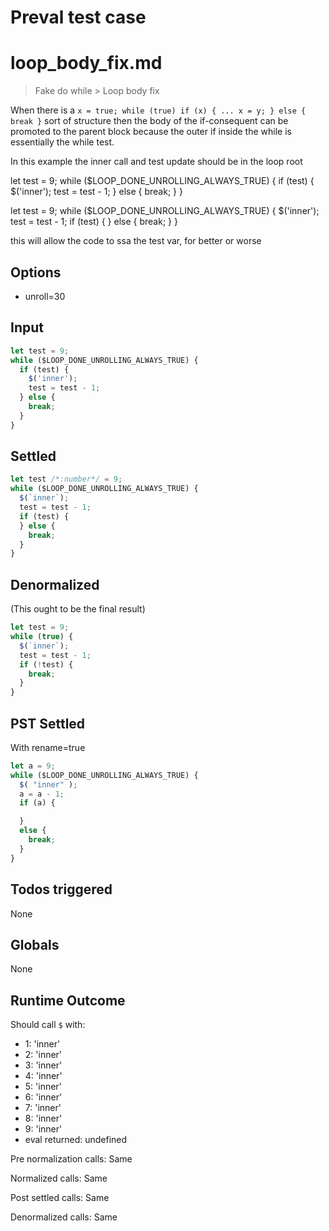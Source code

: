 # Preval test case

# loop_body_fix.md

> Fake do while > Loop body fix

When there is a `x = true; while (true) if (x) { ... x = y; } else { break }` sort of structure then the body of the if-consequent
can be promoted to the parent block because the outer if inside the while is essentially the while test.

In this example the inner call and test update should be in the loop root

let test = 9;
while ($LOOP_DONE_UNROLLING_ALWAYS_TRUE) {
    if (test) {
      $('inner');
      test = test - 1;
    } else {
        break;
    }
}

let test = 9;
while ($LOOP_DONE_UNROLLING_ALWAYS_TRUE) {
    $('inner');
    test = test - 1;
    if (test) {
    } else {
        break;
    }
}

this will allow the code to ssa the test var, for better or worse

## Options

- unroll=30

## Input

`````js filename=intro
let test = 9;
while ($LOOP_DONE_UNROLLING_ALWAYS_TRUE) {
  if (test) {
    $('inner');
    test = test - 1;
  } else {
    break;
  }
}
`````


## Settled


`````js filename=intro
let test /*:number*/ = 9;
while ($LOOP_DONE_UNROLLING_ALWAYS_TRUE) {
  $(`inner`);
  test = test - 1;
  if (test) {
  } else {
    break;
  }
}
`````


## Denormalized
(This ought to be the final result)

`````js filename=intro
let test = 9;
while (true) {
  $(`inner`);
  test = test - 1;
  if (!test) {
    break;
  }
}
`````


## PST Settled
With rename=true

`````js filename=intro
let a = 9;
while ($LOOP_DONE_UNROLLING_ALWAYS_TRUE) {
  $( "inner" );
  a = a - 1;
  if (a) {

  }
  else {
    break;
  }
}
`````


## Todos triggered


None


## Globals


None


## Runtime Outcome


Should call `$` with:
 - 1: 'inner'
 - 2: 'inner'
 - 3: 'inner'
 - 4: 'inner'
 - 5: 'inner'
 - 6: 'inner'
 - 7: 'inner'
 - 8: 'inner'
 - 9: 'inner'
 - eval returned: undefined

Pre normalization calls: Same

Normalized calls: Same

Post settled calls: Same

Denormalized calls: Same
